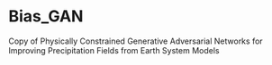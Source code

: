 # Bias_GAN
Copy of Physically Constrained Generative Adversarial Networks for Improving Precipitation Fields from Earth System Models
